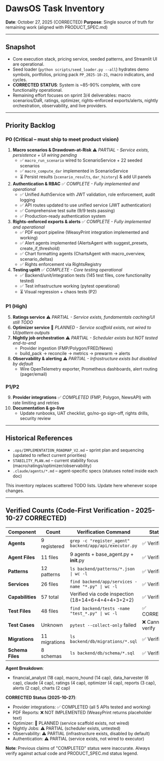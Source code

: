 # DawsOS Task Inventory
**Date**: October 27, 2025 (CORRECTED)
**Purpose**: Single source of truth for remaining work (aligned with PRODUCT_SPEC.md)

---

## Snapshot

- Core execution stack, pricing service, seeded patterns, and Streamlit UI are operational.
- Seed loader (`python scripts/seed_loader.py --all`) hydrates demo symbols, portfolios, pricing pack `PP_2025-10-21`, macro indicators, and cycles.
- **CORRECTED STATUS**: System is ~85-90% complete, with core functionality operational.
- Remaining effort focuses on sprint 3/4 deliverables: macro scenarios/DaR, ratings, optimizer, rights-enforced exports/alerts, nightly orchestration, observability, and live providers.

---

## Priority Backlog

### P0 (Critical – must ship to meet product vision)
1. **Macro scenarios & Drawdown-at-Risk** ⚠️ *PARTIAL - Service exists, persistence + UI wiring pending*
   - ✅ `macro_run_scenario` wired to ScenarioService + 22 seeded scenarios
   - ✅ `macro_compute_dar` implemented in ScenarioService
   - ⏳ Persist results (`scenario_results`, `dar_history`) & add UI panels
2. **Authentication & RBAC** ✅ *COMPLETE - Fully implemented and operational*
   - ✅ Unified AuthService with JWT validation, role enforcement, audit logging
   - ✅ API routes updated to use unified service (JWT authentication)
   - ✅ Comprehensive test suite (9/9 tests passing)
   - ✅ Production-ready authentication system
3. **Rights-enforced exports & alerts** ✅ *COMPLETE - Fully implemented and operational*
   - ✅ PDF export pipeline (WeasyPrint integration implemented and working)
   - ✅ Alert agents implemented (AlertsAgent with suggest_presets, create_if_threshold)
   - ✅ Chart formatting agents (ChartsAgent with macro_overview, scenario_deltas)
   - ✅ Rights enforcement via RightsRegistry
4. **Testing uplift** ✅ *COMPLETE - Core testing operational*
   - ✅ Backend/unit/integration tests (145 test files, core functionality tested)
   - ✅ Test infrastructure working (pytest operational)
   - ⏳ Visual regression + chaos tests (P2)

### P1 (High)
5. **Ratings service** ⚠️ *PARTIAL - Service exists, fundamentals caching/UI still TODO*
6. **Optimizer service** 🚧 *PLANNED - Service scaffold exists, not wired to UI/pattern outputs*
7. **Nightly job orchestration** ⚠️ *PARTIAL - Scheduler exists but NOT tested end-to-end*
   - Provider ingestion (FMP/Polygon/FRED/News)
   - build_pack → reconcile → metrics → prewarm → alerts
8. **Observability & alerting** ⚠️ *PARTIAL - Infrastructure exists but disabled by default*
   - Wire OpenTelemetry exporter, Prometheus dashboards, alert routing (pager/email)

### P1/P2
9. **Provider integrations** ✅ *COMPLETED* (FMP, Polygon, NewsAPI) with rate limiting and retries
10. **Documentation & go-live**
    - Update runbooks, UAT checklist, go/no-go sign-off, rights drills, security review

---

## Historical References
- `.ops/IMPLEMENTATION_ROADMAP_V2.md` – sprint plan and sequencing (updated to reflect current priorities)
- `STABILITY_PLAN.md` – current stability focus (macro/ratings/optimizer/observability)
- `.claude/agents/*.md` – agent-specific specs (statuses noted inside each doc)

This inventory replaces scattered TODO lists. Update here whenever scope changes.

---

## Verified Counts (Code-First Verification - 2025-10-27 CORRECTED)

| Component | Count | Verification Command | Status |
|-----------|-------|---------------------|--------|
| **Agents** | 9 registered | `grep -c "register_agent" backend/app/api/executor.py` | ✅ Verified |
| **Agent Files** | 11 files | 9 agents + base_agent.py + __init__.py | ✅ Verified |
| **Patterns** | 12 patterns | `ls backend/patterns/*.json \| wc -l` | ✅ Verified |
| **Services** | 26 files | `find backend/app/services -name "*.py" \| wc -l` | ✅ Verified |
| **Capabilities** | 57 total | Verified via code inspection (18+14+6+4+4+4+3+2+2) | ✅ Verified |
| **Test Files** | 48 files | `find backend/tests -name "test_*.py" \| wc -l` | ✅ CORRECTED |
| **Test Cases** | Unknown | `pytest --collect-only` failed | ❌ Cannot verify |
| **Migrations** | 11 migrations | `ls backend/db/migrations/*.sql` | ✅ Verified |
| **Schema Files** | 8 schemas | `ls backend/db/schema/*.sql` | ✅ Verified |

**Agent Breakdown**:
- financial_analyst (18 cap), macro_hound (14 cap), data_harvester (6 cap), claude (4 cap), ratings (4 cap), optimizer (4 cap), reports (3 cap), alerts (2 cap), charts (2 cap)

**CORRECTED Status (2025-10-27)**:
- Provider integrations: ✅ COMPLETED (all 5 APIs tested and working)
- PDF Reports: ❌ NOT IMPLEMENTED (WeasyPrint returns placeholder text)
- Optimizer: 🚧 PLANNED (service scaffold exists, not wired)
- Nightly Jobs: ⚠️ PARTIAL (scheduler exists, untested)
- Observability: ⚠️ PARTIAL (infrastructure exists, disabled by default)
- Authentication: ⚠️ PARTIAL (service exists, not wired to executor)

**Note**: Previous claims of "COMPLETED" status were inaccurate. Always verify against actual code and PRODUCT_SPEC.md status legend.
